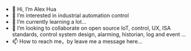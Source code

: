 - 👋 Hi, I’m Alex Hua
- 👀 I’m interested in industrial automation control
- 🌱 I’m currently learning a lot...
- 💞️ I’m looking to collaborate on open source IoT, control, UX, ISA standards, control system design, alarming, historian, log and event ...
- 📫 How to reach me，by leave me a message here...

<!---
AlexHua001/AlexHua001 is a ✨ special ✨ repository because its `README.md` (this file) appears on your GitHub profile.
You can click the Preview link to take a look at your changes.
--->
